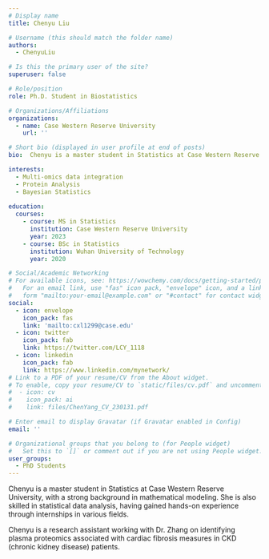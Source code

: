 ```yaml
---
# Display name
title: Chenyu Liu

# Username (this should match the folder name)
authors:
  - ChenyuLiu

# Is this the primary user of the site?
superuser: false

# Role/position
role: Ph.D. Student in Biostatistics

# Organizations/Affiliations
organizations:
  - name: Case Western Reserve University
    url: ''

# Short bio (displayed in user profile at end of posts)
bio:  Chenyu is a master student in Statistics at Case Western Reserve University, with a strong background in mathematical modeling. She is also skilled in statistical data analysis, having gained hands-on experience through internships in various fields.

interests:
  - Multi-omics data integration
  - Protein Analysis
  - Bayesian Statistics
  
education:
  courses:
    - course: MS in Statistics
      institution: Case Western Reserve University
      year: 2023
    - course: BSc in Statistics
      institution: Wuhan University of Technology
      year: 2020

# Social/Academic Networking
# For available icons, see: https://wowchemy.com/docs/getting-started/page-builder/#icons
#   For an email link, use "fas" icon pack, "envelope" icon, and a link in the
#   form "mailto:your-email@example.com" or "#contact" for contact widget.
social:
  - icon: envelope
    icon_pack: fas
    link: 'mailto:cxl1299@case.edu'
  - icon: twitter
    icon_pack: fab
    link: https://twitter.com/LCY_1118
  - icon: linkedin
    icon_pack: fab
    link: https://www.linkedin.com/mynetwork/
# Link to a PDF of your resume/CV from the About widget.
# To enable, copy your resume/CV to `static/files/cv.pdf` and uncomment the lines below.
#  - icon: cv
#    icon_pack: ai
#    link: files/ChenYang_CV_230131.pdf

# Enter email to display Gravatar (if Gravatar enabled in Config)
email: ''

# Organizational groups that you belong to (for People widget)
#   Set this to `[]` or comment out if you are not using People widget.
user_groups:
  - PhD Students
---
```


Chenyu is a master student in Statistics at Case Western Reserve University, with a strong background in mathematical modeling. She is also skilled in statistical data analysis, having gained hands-on experience through internships in various fields.

Chenyu is a research assistant working with Dr. Zhang on identifying plasma proteomics associated with cardiac fibrosis measures in CKD (chronic kidney disease) patients.


